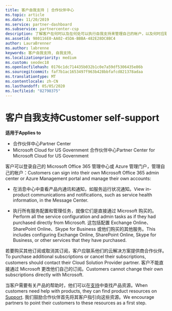 ```yaml
---
title: 客户自我支持 | 合作伙伴中心
ms.topic: article
ms.date: 11/20/2019
ms.service: partner-dashboard
ms.subservice: partnercenter-csp
description: 了解客户在何时以及在何处可以执行自我支持来管理自己的帐户，以及何时应联系其云解决方案提供商合作伙伴。
ms.assetid: 980116E0-AA02-45DA-BBBA-482E28DC8BC4
author: LauraBrenner
ms.author: labrenne
keywords: 客户自我支持, 自我支持,
ms.localizationpriority: medium
ms.custom: seodec18
ms.openlocfilehash: 0176c1dc714435b032b1c0e7a59df5306435e86b
ms.sourcegitcommit: faf7b1ac1653497f963b428bbfafcd821378adaa
ms.translationtype: MT
ms.contentlocale: zh-CN
ms.lasthandoff: 05/05/2020
ms.locfileid: "82798375"
---
```

# <a name="customer-self-support"></a><span data-ttu-id="45fdc-104">客户自我支持</span><span class="sxs-lookup"><span data-stu-id="45fdc-104">Customer self-support</span></span>

<span data-ttu-id="45fdc-105">**适用于**</span><span class="sxs-lookup"><span data-stu-id="45fdc-105">**Applies to**</span></span>

-  <span data-ttu-id="45fdc-106">合作伙伴中心</span><span class="sxs-lookup"><span data-stu-id="45fdc-106">Partner Center</span></span>
-  <span data-ttu-id="45fdc-107">Microsoft Cloud for US Government 合作伙伴中心</span><span class="sxs-lookup"><span data-stu-id="45fdc-107">Partner Center for Microsoft Cloud for US Government</span></span>


<span data-ttu-id="45fdc-108">客户可以登录自己的 Microsoft Office 365 管理中心或 Azure 管理门户，管理自己的帐户：</span><span class="sxs-lookup"><span data-stu-id="45fdc-108">Customers can sign into their own Microsoft Office 365 admin center or Azure Management portal and manage their own accounts:</span></span>

-   <span data-ttu-id="45fdc-109">在消息中心中查看产品内通讯和通知，如服务运行状况通知。</span><span class="sxs-lookup"><span data-stu-id="45fdc-109">View in-product communications and notifications, such as service health information, in the Message Center.</span></span>

-   <span data-ttu-id="45fdc-110">执行所有服务配置和管理任务，就像它们是直接通过 Microsoft 购买的。</span><span class="sxs-lookup"><span data-stu-id="45fdc-110">Perform all the service configuration and admin tasks as if they had purchased directly from Microsoft.</span></span> <span data-ttu-id="45fdc-111">这包括配置 Exchange Online、SharePoint Online、Skype for Business 或他们购买的其他服务。</span><span class="sxs-lookup"><span data-stu-id="45fdc-111">This includes configuring Exchange Online, SharePoint Online, Skype for Business, or other services that they have purchased.</span></span>

<span data-ttu-id="45fdc-112">若要购买其他订阅或取消其订阅，客户应联系他们的云解决方案提供商合作伙伴。</span><span class="sxs-lookup"><span data-stu-id="45fdc-112">To purchase additional subscriptions or cancel their subscriptions, customers should contact their Cloud Solution Provider partner.</span></span> <span data-ttu-id="45fdc-113">客户不能直接通过 Microsoft 更改他们自己的订阅。</span><span class="sxs-lookup"><span data-stu-id="45fdc-113">Customers cannot change their own subscriptions directly with Microsoft.</span></span>

<span data-ttu-id="45fdc-114">当客户需要有关产品的帮助时，他们可以在[支持](https://partnercenter.microsoft.com/partner/support)中查找产品资源。</span><span class="sxs-lookup"><span data-stu-id="45fdc-114">When customers need help with products, they can find product resources on [Support](https://partnercenter.microsoft.com/partner/support).</span></span> <span data-ttu-id="45fdc-115">我们鼓励合作伙伴首先将其客户指引向这些资源。</span><span class="sxs-lookup"><span data-stu-id="45fdc-115">We encourage partners to point their customers to these resources as a first step.</span></span>

 

 



